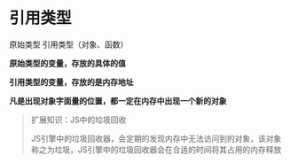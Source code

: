 # 引用类型

原始类型 引用类型（对象、函数）

**原始类型的变量，存放的具体的值**

**引用类型的变量，存放的是内存地址**

**凡是出现对象字面量的位置，都一定在内存中出现一个新的对象**

> 扩展知识：JS中的垃圾回收
> 
> JS引擎中的垃圾回收器，会定期的发现内存中无法访问到的对象，该对象称之为垃圾，JS引擎中的垃圾回收器会在合适的时间将其占用的内存释放